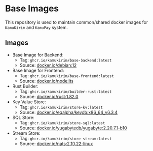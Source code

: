 # Base Images

This repository is used to maintain common/shared docker images for `KamuKirim` and `KamuPay` system.

## Images

- Base Image for Backend:
  - Tag: `ghcr.io/kamukirim/base-backend:latest`
  - Source: [docker.io/debian:12](https://hub.docker.com/_/debian)
- Base Image for Frontend:
  - Tag: `ghcr.io/kamukirim/base-frontend:latest`
  - Source: [docker.io/node:lts](https://hub.docker.com/_/node)
- Rust Builder:
  - Tag: `ghcr.io/kamukirim/builder-rust:latest`
  - Source: [docker.io/rust:1.82.0](https://hub.docker.com/_/rust)
- Key Value Store:
  - Tag: `ghcr.io/kamukirim/store-kv:latest`
  - Source: [docker.io/eqalpha/keydb:x86_64_v6.3.4](https://hub.docker.com/r/eqalpha/keydb)
- SQL Store:
  - Tag: `ghcr.io/kamukirim/store-sql:latest`
  - Source: [docker.io/yugabytedb/yugabyte:2.20.7.1-b10](https://hub.docker.com/r/yugabytedb/yugabyte)
- Stream Store:
  - Tag: `ghcr.io/kamukirim/store-stream:latest`
  - Source: [docker.io/nats:2.10.22-linux](https://hub.docker.com/_/nats)
